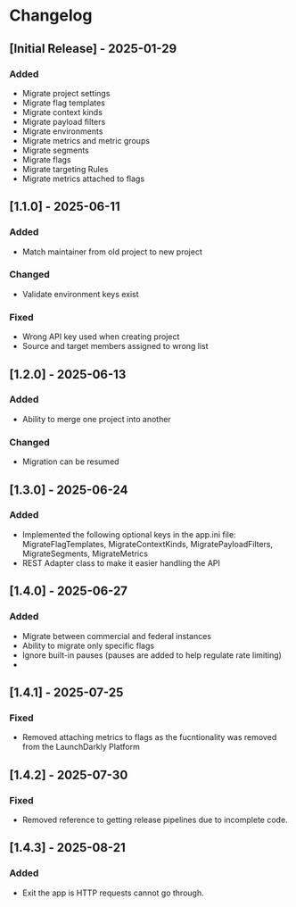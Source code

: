 # Changelog

## [Initial Release] - 2025-01-29

### Added

- Migrate project settings
- Migrate flag templates
- Migrate context kinds
- Migrate payload filters
- Migrate environments
- Migrate metrics and metric groups
- Migrate segments
- Migrate flags
- Migrate targeting Rules
- Migrate metrics attached to flags

## [1.1.0] - 2025-06-11

### Added

- Match maintainer from old project to new project

### Changed

- Validate environment keys exist

### Fixed

- Wrong API key used when creating project
- Source and target members assigned to wrong list

## [1.2.0] - 2025-06-13

### Added

- Ability to merge one project into another

### Changed

- Migration can be resumed

## [1.3.0] - 2025-06-24

### Added

- Implemented the following optional keys in the app.ini file: MigrateFlagTemplates, MigrateContextKinds, MigratePayloadFilters, MigrateSegments, MigrateMetrics
- REST Adapter class to make it easier handling the API

## [1.4.0] - 2025-06-27

### Added

- Migrate between commercial and federal instances
- Ability to migrate only specific flags
- Ignore built-in pauses (pauses are added to help regulate rate limiting)
- 

## [1.4.1] - 2025-07-25

### Fixed

- Removed attaching metrics to flags as the fucntionality was removed from the LaunchDarkly Platform

## [1.4.2] - 2025-07-30

### Fixed

- Removed reference to getting release pipelines due to incomplete code.

## [1.4.3] - 2025-08-21

### Added

- Exit the app is HTTP requests cannot go through.

